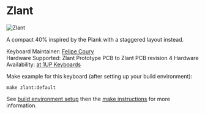 # Zlant

![Zlant](https://i.imgur.com/Siz8qsL.jpg)

A compact 40% inspired by the Plank with a staggered layout instead.

Keyboard Maintainer: [Felipe Coury](https://github.com/fcoury)  
Hardware Supported: Zlant Prototype PCB to Zlant PCB revision 4
Hardware Availability: [at 1UP Keyboards](https://www.1upkeyboards.com/shop/keyboard-kits/diy-40-kits/zlant-40-keyboard-kit/)

Make example for this keyboard (after setting up your build environment):

    make zlant:default

See [build environment setup](https://docs.qmk.fm/#/getting_started_build_tools) then the [make instructions](https://docs.qmk.fm/#/getting_started_make_guide) for more information.
